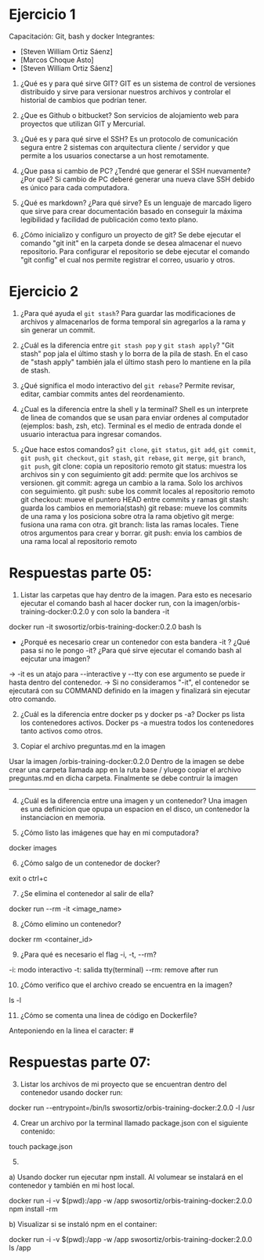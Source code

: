 # Ejercicio 1
Capacitación: Git, bash y docker
Integrantes:
- [Steven William Ortiz Sáenz]
- [Marcos Choque Asto]
- [Steven William Ortiz Sáenz]

1. ¿Qué es y para qué sirve GIT?
GIT es un sistema de control de versiones distribuido y sirve para versionar nuestros archivos y controlar el historial de cambios que podrían tener.

2. ¿Que es Github o bitbucket?
Son servicios de alojamiento web para proyectos que utilizan GIT y Mercurial.

3. ¿Qué es y para qué sirve el SSH?
Es un protocolo de comunicación segura entre 2 sistemas con arquitectura cliente / servidor y que permite a los usuarios conectarse a un host remotamente.

4. ¿Que pasa si cambio de PC? ¿Tendré que generar el SSH nuevamente?¿Por qué?
Si cambio de PC deberé generar una nueva clave SSH debido es único para cada computadora.

5. ¿Qué es markdown? ¿Para qué sirve?
Es un lenguaje de marcado ligero que sirve para crear documentación basado en conseguir la máxima legibilidad y facilidad de publicación como texto plano.

6. ¿Cómo inicializo y configuro un proyecto de git?
Se debe ejecutar el comando "git init" en la carpeta donde se desea almacenar el nuevo repositorio. Para configurar el repositorio se debe ejecutar el comando "git config" el cual nos permite registrar el correo, usuario y otros.

# Ejercicio 2
1. ¿Para qué ayuda el `git stash`?
Para guardar las modificaciones de archivos y almacenarlos de forma temporal sin agregarlos a la rama y sin generar un commit.

2. ¿Cuál es la diferencia entre `git stash pop` y `git stash apply`?
"Git stash" pop jala el último stash y lo borra de la pila de stash.
En el caso de "stash apply" también jala el último stash pero lo mantiene en la pila de stash.

3. ¿Qué significa el modo interactivo del `git rebase`?
Permite revisar, editar, cambiar commits antes del reordenamiento.

4. ¿Cual es la diferencia entre la shell y la terminal?
Shell es un interprete de linea de comandos que se usan para enviar ordenes al computador (ejemplos: bash, zsh, etc).
Terminal es el medio de entrada donde el usuario interactua para ingresar comandos.

5. ¿Que hace estos comandos? `git clone`, `git status`, `git add`, `git commit`, `git push`, `git checkout`, `git stash`, `git rebase`, `git merge`, `git branch`, `git push`,
git clone: copia un repositorio remoto
git status: muestra los archivos sin y con seguimiento
git add: permite que los archivos se versionen.
git commit: agrega un cambio a la rama. Solo los archivos con seguimiento.
git push: sube los commit locales al repositorio remoto
git checkout: mueve el puntero HEAD entre commits y ramas
git stash: guarda los cambios en memoria(stash)
git rebase: mueve los commits de una rama y los posiciona sobre otra la rama objetivo
git merge: fusiona una rama con otra.
git branch: lista las ramas locales. Tiene otros argumentos para crear y borrar.
git push: envia los cambios de una rama local al repositorio remoto


# Respuestas parte 05:
1. Listar las carpetas que hay dentro de la imagen. Para esto es necesario ejecutar el comando bash al hacer docker run, con la imagen<nombre-usuario>/orbis-training-docker:0.2.0 y con solo la bandera -it

docker run -it swosortiz/orbis-training-docker:0.2.0 bash
ls

- ¿Porqué es necesario crear un contenedor con esta bandera -it ? ¿Qué pasa si no le pongo -it? ¿Para qué sirve ejecutar el comando bash al eejcutar una imagen?

-> -it es un atajo para --interactive y --tty con ese argumento se puede ir hasta dentro del contenedor.
-> Si no consideramos "-it", el contenedor se ejecutará con su COMMAND definido en la imagen y finalizará sin ejecutar otro comando.

2. ¿Cuál es la diferencia entre docker ps y docker ps -a?
 Docker ps lista los contenedores activos. 
 Docker ps -a muestra todos los contenedores tanto activos como otros.

3. Copiar el archivo preguntas.md en la imagen

Usar la imagen <nombre-usuario>/orbis-training-docker:0.2.0
Dentro de la imagen se debe crear una carpeta llamada app en la ruta base / yluego copiar el archivo preguntas.md en dicha carpeta.
Finalmente se debe contruir la imagen

---- 
4. ¿Cuál es la diferencia entre una imagen y un contenedor? 
Una imagen es una definicion que opupa un espacion en el disco, un contenedor la instanciacion en memoria.

5. ¿Cómo listo las imágenes que hay en mi computadora? 

docker images

6. ¿Cómo salgo de un contenedor de docker? 

exit o ctrl+c

7. ¿Se elimina el contenedor al salir de ella? 

docker run --rm -it <image_name>

8. ¿Cómo elimino un contenedor?

docker rm <container_id>

9. ¿Para qué es necesario el flag -i, -t, --rm?

-i: modo interactivo
-t: salida tty(terminal)
--rm: remove after run

10. ¿Cómo verifico que el archivo creado se encuentra en la imagen?

ls -l

11. ¿Cómo se comenta una linea de código en Dockerfile?

Anteponiendo en la linea el caracter:   #

# Respuestas parte 07:
3. Listar los archivos de mi proyecto que se encuentran dentro del contenedor usando docker run:

docker run --entrypoint=/bin/ls swosortiz/orbis-training-docker:2.0.0 -l /usr

4. Crear un archivo por la terminal llamado package.json con el siguiente contenido:

touch package.json

5. 
a) Usando docker run ejecutar npm install. 
Al volumear se instalará en el contenedor y también en mi host local.

docker run -i -v $(pwd):/app -w /app swosortiz/orbis-training-docker:2.0.0 npm install -rm

b) Visualizar si se instaló npm en el container:

docker run -i -v $(pwd):/app -w /app swosortiz/orbis-training-docker:2.0.0 ls /app